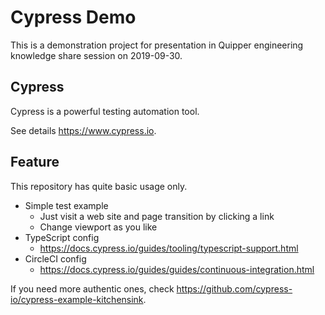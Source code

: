 # Cypress Demo

This is a demonstration project for presentation in Quipper engineering knowledge share session on 2019-09-30.

## Cypress

Cypress is a powerful testing automation tool.

See details https://www.cypress.io.

## Feature

This repository has quite basic usage only.

- Simple test example
  - Just visit a web site and page transition by clicking a link
  - Change viewport as you like
- TypeScript config
  - https://docs.cypress.io/guides/tooling/typescript-support.html
- CircleCI config
  - https://docs.cypress.io/guides/guides/continuous-integration.html

If you need more authentic ones, check https://github.com/cypress-io/cypress-example-kitchensink.
